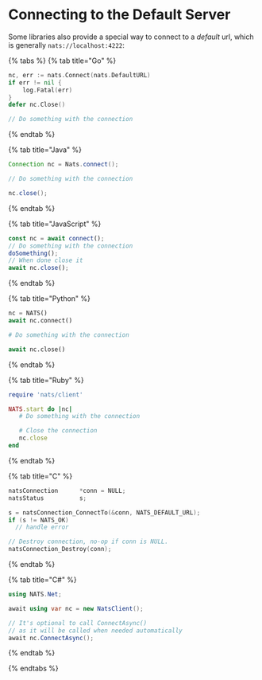 # Connecting to the Default Server

Some libraries also provide a special way to connect to a _default_ url, which is generally `nats://localhost:4222`:

{% tabs %}
{% tab title="Go" %}
```go
nc, err := nats.Connect(nats.DefaultURL)
if err != nil {
    log.Fatal(err)
}
defer nc.Close()

// Do something with the connection
```
{% endtab %}

{% tab title="Java" %}
```java
Connection nc = Nats.connect();

// Do something with the connection

nc.close();
```
{% endtab %}

{% tab title="JavaScript" %}
```javascript
const nc = await connect();
// Do something with the connection
doSomething();
// When done close it
await nc.close();
```
{% endtab %}

{% tab title="Python" %}
```python
nc = NATS()
await nc.connect()

# Do something with the connection

await nc.close()
```
{% endtab %}

{% tab title="Ruby" %}
```ruby
require 'nats/client'

NATS.start do |nc|
   # Do something with the connection

   # Close the connection
   nc.close
end
```
{% endtab %}

{% tab title="C" %}
```c
natsConnection      *conn = NULL;
natsStatus          s;

s = natsConnection_ConnectTo(&conn, NATS_DEFAULT_URL);
if (s != NATS_OK)
  // handle error

// Destroy connection, no-op if conn is NULL.
natsConnection_Destroy(conn);
```
{% endtab %}

{% tab title="C#" %}
```csharp
using NATS.Net;

await using var nc = new NatsClient();

// It's optional to call ConnectAsync()
// as it will be called when needed automatically
await nc.ConnectAsync();
```
{% endtab %}

{% endtabs %}
